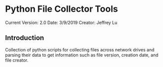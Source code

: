 # Python File Collector Tools

Current Version: 2.0
Date: 3/9/2019
Creator: Jeffrey Lu

## Introduction
Collection of python scripts for collecting files across network drives and parsing their data to get information such as file version, creation date, and file creator.

# 
<!--stackedit_data:
eyJoaXN0b3J5IjpbLTI1MjQzODY0OV19
-->